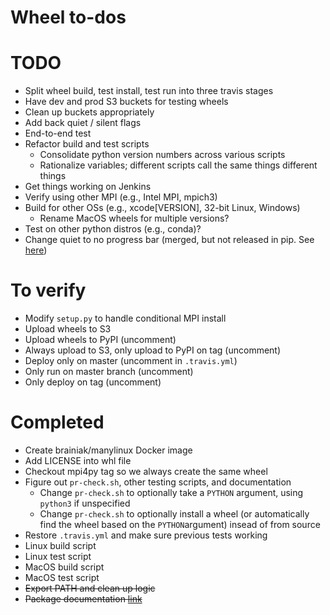 # Wheel to-dos

# TODO
- Split wheel build, test install, test run into three travis stages
- Have dev and prod S3 buckets for testing wheels
- Clean up buckets appropriately
- Add back quiet / silent flags
- End-to-end test
- Refactor build and test scripts
   - Consolidate python version numbers across various scripts
   - Rationalize variables; different scripts call the same things different things
- Get things working on Jenkins
- Verify using other MPI (e.g., Intel MPI, mpich3)
- Build for other OSs (e.g., xcode[VERSION], 32-bit Linux, Windows)
   - Rename MacOS wheels for multiple versions?
- Test on other python distros (e.g., conda)?
- Change quiet to no progress bar (merged, but not released in pip. See [here](https://github.com/pypa/pip/pull/4194/commits/0124945031e93236c2300eb45c2f962768be62d8))

# To verify
- Modify ```setup.py``` to handle conditional MPI install
- Upload wheels to S3
- Upload wheels to PyPI (uncomment)
- Always upload to S3, only upload to PyPI on tag (uncomment)
- Deploy only on master (uncomment in ```.travis.yml```)
- Only run on master branch (uncomment)
- Only deploy on tag (uncomment)

# Completed
- Create brainiak/manylinux Docker image
- Add LICENSE into whl file
- Checkout mpi4py tag so we always create the same wheel
- Figure out ```pr-check.sh```, other testing scripts, and documentation
   - Change ```pr-check.sh``` to optionally take a ```PYTHON``` argument, using ```python3``` if unspecified
   - Change ```pr-check.sh``` to optionally install a wheel (or automatically find the wheel based on the ```PYTHON```argument) insead of from source
- Restore ```.travis.yml``` and make sure previous tests working
- Linux build script
- Linux test script
- MacOS build script
- MacOS test script
- ~~Export PATH and clean up logic~~
- ~~Package documentation [link](http://python-packaging.readthedocs.io/en/latest/non-code-files.html)~~
